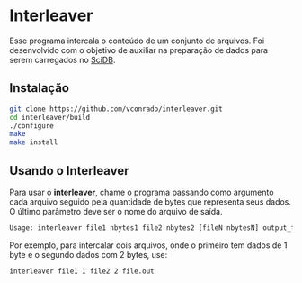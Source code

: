 # Interleaver

Esse programa intercala o conteúdo de um conjunto de arquivos. 
Foi desenvolvido com o objetivo de auxiliar na preparação de dados para serem carregados no [SciDB](http://forum.paradigm4.com/).

## Instalação
```bash
git clone https://github.com/vconrado/interleaver.git
cd interleaver/build
./configure
make
make install

```

## Usando o Interleaver

Para usar o **interleaver**, chame o programa passando como argumento cada arquivo seguido pela quantidade de bytes que representa seus dados. O último parâmetro deve ser o nome do arquivo de saída.

```bash
Usage: interleaver file1 nbytes1 file2 nbytes2 [fileN nbytesN] output_file
```

Por exemplo, para intercalar dois arquivos, onde o primeiro tem dados de 1 byte e o segundo dados com 2 bytes, use:
```bash
interleaver file1 1 file2 2 file.out
```


